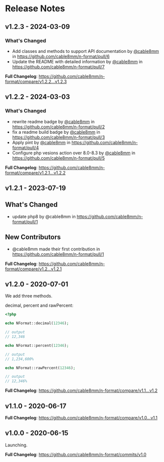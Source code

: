 # Release Notes

## v1.2.3 - 2024-03-09

### What's Changed

* Add classes and methods to support API documentation by [@cable8mm](https://github.com/cable8mm) in https://github.com/cable8mm/n-format/pull/6
* Update the README with detailed information by [@cable8mm](https://github.com/cable8mm) in https://github.com/cable8mm/n-format/pull/7

**Full Changelog**: https://github.com/cable8mm/n-format/compare/v1.2.2...v1.2.3

## v1.2.2 - 2024-03-03

### What's Changed

* rewrite readme badge by [@cable8mm](https://github.com/cable8mm) in https://github.com/cable8mm/n-format/pull/2
* fix a readme build badge by [@cable8mm](https://github.com/cable8mm) in https://github.com/cable8mm/n-format/pull/3
* Apply pint by [@cable8mm](https://github.com/cable8mm) in https://github.com/cable8mm/n-format/pull/4
* Configure php vesions action over 8.0-8.3 by [@cable8mm](https://github.com/cable8mm) in https://github.com/cable8mm/n-format/pull/5

**Full Changelog**: https://github.com/cable8mm/n-format/compare/v1.2.1...v1.2.2

## v1.2.1 - 2023-07-19

## What's Changed

- update php8 by @cable8mm in https://github.com/cable8mm/n-format/pull/1

## New Contributors

- @cable8mm made their first contribution in https://github.com/cable8mm/n-format/pull/1

**Full Changelog**: https://github.com/cable8mm/n-format/compare/v1.2...v1.2.1

## v1.2.0 - 2020-07-01

We add three methods.

decimal, percent and rawPercent:

```php
<?php

echo NFormat::decimal(12346);

// output
// 12,346

echo NFormat::percent(12346);

// output
// 1,234,600%

echo NFormat::rawPercent(12346);

// output
// 12,346%


```
**Full Changelog**: https://github.com/cable8mm/n-format/compare/v1.1...v1.2

## v1.1.0 - 2020-06-17

**Full Changelog**: https://github.com/cable8mm/n-format/compare/v1.0...v1.1

## v1.0.0 - 2020-06-15

Launching.

**Full Changelog**: https://github.com/cable8mm/n-format/commits/v1.0

